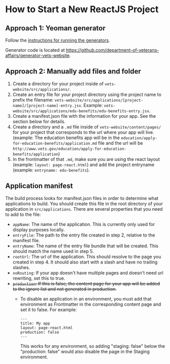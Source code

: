 # How to Start a New ReactJS Project

## Approach 1: Yeoman generator

Follow the [instructions for running the generators](https://github.com/department-of-veterans-affairs/vets-website/blob/master/docs/GeneratorOptions.md).

Generator code is located at https://github.com/department-of-veterans-affairs/generator-vets-website.

## Approach 2: Manually add files and folder

1. Create a directory for your project inside of `vets-website/src/applications/`.
2. Create an entry file for your project directory using the project name to prefix the filename: `vets-website/src/applications/[project-name]/[project-name]-entry.jsx`. Example: `vets-website/src/applications/edu-benefits/edu-benefits-entry.jsx`.
3. Create a manifest.json file with the information for your app. See the section below for details.
4. Create a directory and a `.md` file inside of `vets-website/content/pages/` for your project that corresponds to the url where your app will live. (example: The education benefits app will be in the `education/apply-for-education-benefits/application.md` file and the url will be `http://www.vets.gov/education/apply-for-education-benefits/application`)
5. In the frontmatter of that `.md`, make sure you are using the react layout (example: `layout: page-react.html`) and add the project entryname (example: `entryname: edu-benefits`).

## Application manifest

The build process looks for manifest.json files in order to determine what applications to build. You should create this file in the root directory of your application in `src/applications`. There are several properties that you need to add to the file:

- `appName`: The name of the application. This is currently only used for display purposes locally.
- `entryFile`: The path to the entry file created in step 2, relative to the manifest file.
- `entryName`: The name of the entry file bundle that will be created. This should match the name used in step 5.
- `rootUrl`: The url of the application. This should resolve to the page you created in step 4. It should also start with a slash and have no trailing slashes.
- `noRouting`: If your app doesn't have multiple pages and doesn't need url rewriting, set this to true.
- ~~`production`: If this is false, the content page for your app will be added to the ignore list and not generated in production.~~
  - To disable an application in an environment, you must add that environment as Frontmatter in the corresponding content page and set it to false. For example:

      ````
      ---
      title: My app
      layout: page-react.html
      production: false
      ---
      ````
      This works for any environment, so adding "staging: false" below the "production: false"  would also disable the page in the Staging environment.
